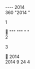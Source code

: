  
---- 2014   
  360 
"2014  "  
          
1

       """ """ 
        " "  
2

            
        
3

 2014  
 2014  9  24 
4

